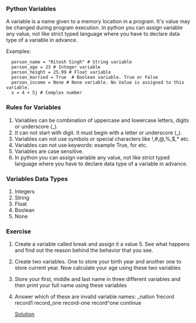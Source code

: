 ### Python Variables
A variable is a name given to a memory location in a program. It's value may be changed during program execution.
In python you can assign variable any value, not like strict typed language where you have to declare data type of a variable in advance.

Examples:

      person_name = "Ritesh Singh" # String variable
      person_age = 23 # Integer variable
      person_height = 25.99 # Float variable
      person_married = True  # Boolean variable. True or False
      person_income = None # None variable. No Value is assigned to this variable.
      x = 4 + 5j # Complex number

### Rules for Variables
1. Variables can be combination of uppercase and lowercase letters, digits or underscore (_).
2. It can not start with digit. It must begin with a letter or underscore (_).
3. Variables can not use symbols or special characters like !,#,@,%,$,* etc.
4. Variables can not use keywords: example True, for etc.
5. Variables are case sensitive.
6. In python you can assign variable any value, not like strict typed language where you have to declare data type of a variable in advance.

### Variables Data Types
1. Integers
2. String
3. Float
4. Boolean
5. None

### Exercise
1. Create a variable called break and assign it a value 5. See what happens and find out the reason behind the behavior that you see.
2. Create two variables. One to store your birth year and another one to store current year. Now calculate your age using these two variables
3. Store your first, middle and last name in three different variables and then print your full name using these variables
4. Answer which of these are invalid variable names: 
   _nation
   1record
   record1
   record_one
   record-one
   record^one
   continue
   
   [Solution](https://github.com/riteshsingh84/python/tree/main/Basics/1_variables/variables_exercise.py)
